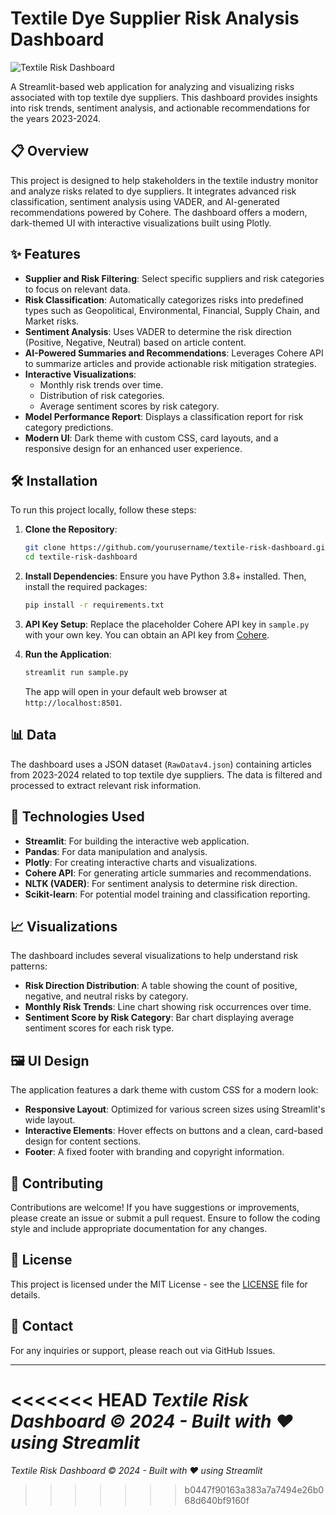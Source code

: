 # Textile Dye Supplier Risk Analysis Dashboard

![Textile Risk Dashboard](https://img.shields.io/badge/Streamlit-App-blue?style=for-the-badge&logo=streamlit)

A Streamlit-based web application for analyzing and visualizing risks associated with top textile dye suppliers. This dashboard provides insights into risk trends, sentiment analysis, and actionable recommendations for the years 2023-2024.

## 📋 Overview

This project is designed to help stakeholders in the textile industry monitor and analyze risks related to dye suppliers. It integrates advanced risk classification, sentiment analysis using VADER, and AI-generated recommendations powered by Cohere. The dashboard offers a modern, dark-themed UI with interactive visualizations built using Plotly.

## ✨ Features

- **Supplier and Risk Filtering**: Select specific suppliers and risk categories to focus on relevant data.
- **Risk Classification**: Automatically categorizes risks into predefined types such as Geopolitical, Environmental, Financial, Supply Chain, and Market risks.
- **Sentiment Analysis**: Uses VADER to determine the risk direction (Positive, Negative, Neutral) based on article content.
- **AI-Powered Summaries and Recommendations**: Leverages Cohere API to summarize articles and provide actionable risk mitigation strategies.
- **Interactive Visualizations**:
  - Monthly risk trends over time.
  - Distribution of risk categories.
  - Average sentiment scores by risk category.
- **Model Performance Report**: Displays a classification report for risk category predictions.
- **Modern UI**: Dark theme with custom CSS, card layouts, and a responsive design for an enhanced user experience.

## 🛠️ Installation

To run this project locally, follow these steps:

1. **Clone the Repository**:
   ```bash
   git clone https://github.com/yourusername/textile-risk-dashboard.git
   cd textile-risk-dashboard
   ```

2. **Install Dependencies**:
   Ensure you have Python 3.8+ installed. Then, install the required packages:
   ```bash
   pip install -r requirements.txt
   ```

3. **API Key Setup**:
   Replace the placeholder Cohere API key in `sample.py` with your own key. You can obtain an API key from [Cohere](https://cohere.ai/).

4. **Run the Application**:
   ```bash
   streamlit run sample.py
   ```
   The app will open in your default web browser at `http://localhost:8501`.

## 📊 Data

The dashboard uses a JSON dataset (`RawDatav4.json`) containing articles from 2023-2024 related to top textile dye suppliers. The data is filtered and processed to extract relevant risk information.

## 🔧 Technologies Used

- **Streamlit**: For building the interactive web application.
- **Pandas**: For data manipulation and analysis.
- **Plotly**: For creating interactive charts and visualizations.
- **Cohere API**: For generating article summaries and recommendations.
- **NLTK (VADER)**: For sentiment analysis to determine risk direction.
- **Scikit-learn**: For potential model training and classification reporting.

## 📈 Visualizations

The dashboard includes several visualizations to help understand risk patterns:
- **Risk Direction Distribution**: A table showing the count of positive, negative, and neutral risks by category.
- **Monthly Risk Trends**: Line chart showing risk occurrences over time.
- **Sentiment Score by Risk Category**: Bar chart displaying average sentiment scores for each risk type.

## 🖼️ UI Design

The application features a dark theme with custom CSS for a modern look:
- **Responsive Layout**: Optimized for various screen sizes using Streamlit's wide layout.
- **Interactive Elements**: Hover effects on buttons and a clean, card-based design for content sections.
- **Footer**: A fixed footer with branding and copyright information.

## 🤝 Contributing

Contributions are welcome! If you have suggestions or improvements, please create an issue or submit a pull request. Ensure to follow the coding style and include appropriate documentation for any changes.

## 📜 License

This project is licensed under the MIT License - see the [LICENSE](LICENSE) file for details.

## 📧 Contact

For any inquiries or support, please reach out via GitHub Issues.

---

<<<<<<< HEAD
*Textile Risk Dashboard &copy; 2024 - Built with ❤️ using Streamlit* 
=======
*Textile Risk Dashboard &copy; 2024 - Built with ❤️ using Streamlit*
>>>>>>> b0447f90163a383a7a7494e26b068d640bf9160f
